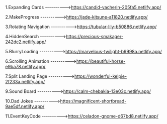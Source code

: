 1.Expanding Cards         ---------->https://candid-vacherin-205fa5.netlify.app/

2.MakeProgress            ---------->https://jade-kitsune-a11820.netlify.app/

3.Rotating Navigation     ---------->https://tubular-lily-b50886.netlify.app/

4.HiddenSearch            ---------->https://precious-smakager-242dc2.netlify.app/ 

5.BlurryLoading           ---------->https://marvelous-twilight-b9998a.netlify.app/

6.Scrolling Animation     ---------->https://beautiful-horse-e9ba78.netlify.app/

7.Split Landing Page      ---------->https://wonderful-kelpie-2f233a.netlify.app/

9.Sound Board             ---------->https://calm-chebakia-13e03c.netlify.app/

10.Dad Jokes              ---------->https://magnificent-shortbread-9ae5df.netlify.app/

11.EventKeyCode           ---------->https://celadon-gnome-d67bd8.netlify.app/
